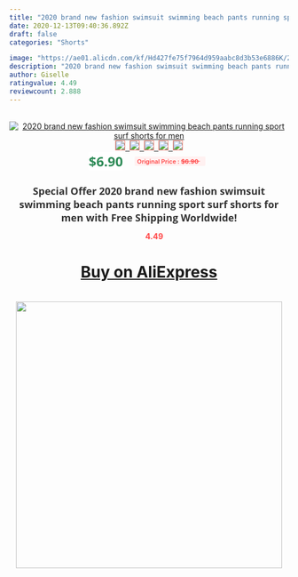 ```yaml
---
title: "2020 brand new fashion swimsuit swimming beach pants running sport surf shorts for men"
date: 2020-12-13T09:40:36.892Z
draft: false
categories: "Shorts"

image: "https://ae01.alicdn.com/kf/Hd427fe75f7964d959aabc8d3b53e6886K/2020-brand-new-fashion-swimsuit-swimming-beach-pants-running-sport-surf-shorts-for-men.jpg"
description: "2020 brand new fashion swimsuit swimming beach pants running sport surf shorts for men"
author: Giselle
ratingvalue: 4.49
reviewcount: 2.888
---
```

<br>
<div style="text-align: center;">
<a href="https://s.click.aliexpress.com/e/_9AQONX" target="_blank" rel="nofollow noopener noreferrer"><img alt="2020 brand new fashion swimsuit swimming beach pants running sport surf shorts for men" class="magnifier-image" src="https://ae01.alicdn.com/kf/Hd427fe75f7964d959aabc8d3b53e6886K/2020-brand-new-fashion-swimsuit-swimming-beach-pants-running-sport-surf-shorts-for-men.jpg_640x640.jpg">
<br>
<img style="border:1px solid salmon" src="https://ae01.alicdn.com/kf/Hd427fe75f7964d959aabc8d3b53e6886K/2020-brand-new-fashion-swimsuit-swimming-beach-pants-running-sport-surf-shorts-for-men.jpg_120x120.jpg">&nbsp;&nbsp;<img style="border:1px solid salmon" src="https://ae01.alicdn.com/kf/Ha80bf90096b14658aaa6533eed738f7cI/2020-brand-new-fashion-swimsuit-swimming-beach-pants-running-sport-surf-shorts-for-men.jpg_120x120.jpg">&nbsp;&nbsp;<img style="border:1px solid salmon" src="https://ae01.alicdn.com/kf/Hb7decbe004104449b9a26710430e6dcc0/2020-brand-new-fashion-swimsuit-swimming-beach-pants-running-sport-surf-shorts-for-men.jpg_120x120.jpg">&nbsp;&nbsp;<img style="border:1px solid salmon" src="https://ae01.alicdn.com/kf/He8e25af9db9142b2b850820517688731j/2020-brand-new-fashion-swimsuit-swimming-beach-pants-running-sport-surf-shorts-for-men.jpg_120x120.jpg">&nbsp;&nbsp;<img style="border:1px solid salmon" src="https://ae01.alicdn.com/kf/H14ae21cc62b646d58b2f3bace592db2cH/2020-brand-new-fashion-swimsuit-swimming-beach-pants-running-sport-surf-shorts-for-men.jpg_120x120.jpg"></a></div><br0>
<div style="text-align: center;"><span style="background-color: white; border: 0px; box-sizing: border-box; color: seagreen; display: inline-block; font-family: &quot;open sans&quot; , &quot;arial&quot; , &quot;helvetica&quot; , sans-serif , &quot;heiti&quot;; font-size: 24px; font-stretch: inherit; font-weight: 700; line-height: inherit; margin: 0px 10px 0px 0px; padding: 0px; vertical-align: middle;">$6.90 </span>
<span style="background: rgb(255 , 241 , 241); border-radius: 3px; border: 0px; box-sizing: border-box; color: #ff4747; display: inline-block; font-family: inherit; font-size: 12px; font-stretch: inherit; font-style: inherit; font-variant: inherit; font-weight: 600; line-height: inherit; margin: 0px; padding: 2px 5px; transform: scale(0.9); vertical-align: middle;">Original Price : <b style="text-decoration: line-through;">$6.90 </b> &nbsp;&nbsp;</span></div>
<h1 style="color: #333333; display: inline-block; font-family: &quot;open sans&quot; , &quot;arial&quot; , &quot;helvetica&quot; , sans-serif , &quot;heiti&quot;; font-size: 18px; font-stretch: inherit; font-weight: 700; text-align: center;">Special Offer 2020 brand new fashion swimsuit swimming beach pants running sport surf shorts for men with Free Shipping Worldwide!</h1>
<div style="color: #ff4747; text-align: center;">
<img src="https://4.bp.blogspot.com/-M0ZcTcb-5uY/XleCXlxnR4I/AAAAAAAAAEc/OrjgMkXV1oMQFaCRZj5HQwOCBcu3w1FegCPcBGAYYCw/s1600/star.png" style="height: 15px;">&nbsp;<b>4.49</b></div>
<div class="button_cont" align="center"><a class="buynow_a" href="https://s.click.aliexpress.com/e/_9AQONX" target="_blank" rel="nofollow noopener noreferrer"><H1>Buy on AliExpress</H1></a></div><br>
<div class="separator" style="clear: both; text-align: center;">
<img src="https://lh3.googleusercontent.com/-pTy5HemUv9M/XlePHvY0dAI/AAAAAAAAAE4/0nX5iRUoIWY8eMW9Dpxeirr157OZliDIgCLcBGAsYHQ/s1600/badge.gif" width="480">
</div>
